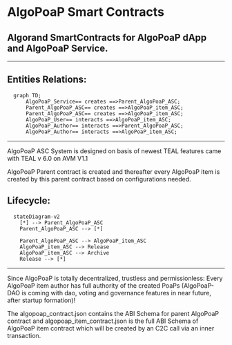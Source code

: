 # AlgoPoaP Smart Contracts

## Algorand SmartContracts for AlgoPoaP dApp and AlgoPoaP Service.
----

## Entities Relations:

```mermaid
  graph TD;
      AlgoPoaP_Service== creates ==>Parent_AlgoPoaP_ASC;
      Parent_AlgoPoaP_ASC== creates ==>AlgoPoaP_item_ASC;
      Parent_AlgoPoaP_ASC== creates ==>AlgoPoaP_item_ASC;
      AlgoPoaP_User== interacts ==>AlgoPoaP_item_ASC;
      AlgoPoaP_Author== interacts ==>Parent_AlgoPoaP_ASC;
      AlgoPoaP_Author== interacts ==>AlgoPoaP_item_ASC;
```

----

AlgoPoaP ASC System is designed on basis of newest TEAL features came with TEAL v 6.0 on AVM V1.1

AlgoPoaP Parent contract is created and thereafter every AlgoPoaP item is created by this parent contract based on configurations needed.

## Lifecycle:

```mermaid
  stateDiagram-v2
    [*] --> Parent_AlgoPoaP_ASC
    Parent_AlgoPoaP_ASC --> [*]

    Parent_AlgoPoaP_ASC --> AlgoPoaP_item_ASC
    AlgoPoaP_item_ASC --> Release
    AlgoPoaP_item_ASC --> Archive
    Release --> [*]
```
----



Since AlgoPoaP is totally decentralized, trustless and permissionless: Every AlgoPoaP item author has full authority of the created PoaPs (AlgoPoaP-DAO is coming with dao, voting and governance features in near future, after startup formation)!

The algopoap_contract.json contains the ABI Schema for parent AlgoPoaP contract and algopoap_item_contract.json is the full ABI Schema of AlgoPoaP item contract which will be created by an C2C call via an inner transaction.


